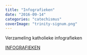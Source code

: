 ```yaml
---
title: "Infografieken"
date: "2016-09-14"
categories: "catechismus"
coverImage: "trinity-signum.png"
---
```


Verzameling katholieke infografieken

<!--more-->

[INFOGRAFIEKEN](http://www.pinterest.com/vicmortelmans/catholic-infographics/)

